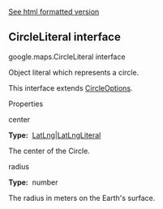 [See html formatted version](https://huasofoundries.github.io/google-maps-documentation/CircleLiteral.html)


CircleLiteral interface
-----------------------

google.maps.CircleLiteral interface

Object literal which represents a circle.

This interface extends [CircleOptions](https://github.com/amenadiel/google-maps-documentation/blob/master/docs/CircleOptions.md).

Properties

center

**Type:**  [LatLng](https://github.com/amenadiel/google-maps-documentation/blob/master/docs/LatLng.md)|[LatLngLiteral](https://github.com/amenadiel/google-maps-documentation/blob/master/docs/LatLngLiteral.md)

The center of the Circle.

radius

**Type:**  number

The radius in meters on the Earth's surface.